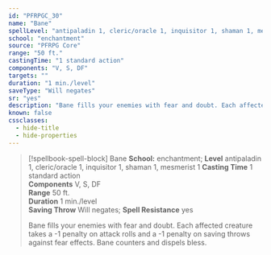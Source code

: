 ```yaml
---
id: "PFRPGC_30"
name: "Bane"
spellLevel: "antipaladin 1, cleric/oracle 1, inquisitor 1, shaman 1, mesmerist 1"
school: "enchantment"
source: "PFRPG Core"
range: "50 ft."
castingTime: "1 standard action"
components: "V, S, DF"
targets: ""
duration: "1 min./level"
saveType: "Will negates"
sr: "yes"
description: "Bane fills your enemies with fear and doubt. Each affected creature takes a -1 penalty on attack rolls and a -1 penalty on saving throws against fear effects. Bane counters and dispels bless."
known: false
cssclasses:
  - hide-title
  - hide-properties
---
```


> [!spellbook-spell-block] Bane
> **School:** enchantment; **Level** antipaladin 1, cleric/oracle 1, inquisitor 1, shaman 1, mesmerist 1
> **Casting Time** 1 standard action  
> **Components** V, S, DF  
> **Range** 50 ft.  
> **Duration** 1 min./level  
> **Saving Throw** Will negates; **Spell Resistance** yes
> 
> Bane fills your enemies with fear and doubt. Each affected creature takes a -1 penalty on attack rolls and a -1 penalty on saving throws against fear effects. Bane counters and dispels bless.
